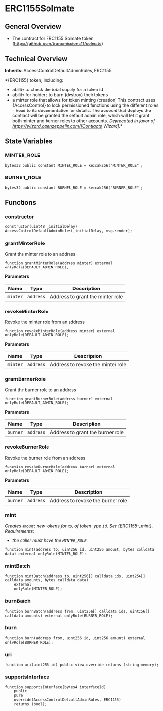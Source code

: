 # ERC1155Solmate
## General Overview
- The contract for ERC1155 Solmate token (https://github.com/transmissions11/solmate)

## Technical Overview
**Inherits:**
AccessControlDefaultAdminRules, ERC1155

*{ERC1155} token, including:
- ability to check the total supply for a token id
- ability for holders to burn (destroy) their tokens
- a minter role that allows for token minting (creation)
This contract uses {AccessControl} to lock permissioned functions using the
different roles - head to its documentation for details.
The account that deploys the contract will be granted the default admin role,
which will let it grant both minter and burner roles to other accounts.
_Deprecated in favor of https://wizard.openzeppelin.com/[Contracts Wizard]._*


## State Variables
### MINTER_ROLE

```solidity
bytes32 public constant MINTER_ROLE = keccak256("MINTER_ROLE");
```


### BURNER_ROLE

```solidity
bytes32 public constant BURNER_ROLE = keccak256("BURNER_ROLE");
```


## Functions
### constructor


```solidity
constructor(uint48 _initialDelay) AccessControlDefaultAdminRules(_initialDelay, msg.sender);
```

### grantMinterRole

Grant the minter role to an address


```solidity
function grantMinterRole(address minter) external onlyRole(DEFAULT_ADMIN_ROLE);
```
**Parameters**

|Name|Type|Description|
|----|----|-----------|
|`minter`|`address`|Address to grant the minter role|


### revokeMinterRole

Revoke the minter role from an address


```solidity
function revokeMinterRole(address minter) external onlyRole(DEFAULT_ADMIN_ROLE);
```
**Parameters**

|Name|Type|Description|
|----|----|-----------|
|`minter`|`address`|Address to revoke the minter role|


### grantBurnerRole

Grant the burner role to an address


```solidity
function grantBurnerRole(address burner) external onlyRole(DEFAULT_ADMIN_ROLE);
```
**Parameters**

|Name|Type|Description|
|----|----|-----------|
|`burner`|`address`|Address to grant the burner role|


### revokeBurnerRole

Revoke the burner role from an address


```solidity
function revokeBurnerRole(address burner) external onlyRole(DEFAULT_ADMIN_ROLE);
```
**Parameters**

|Name|Type|Description|
|----|----|-----------|
|`burner`|`address`|Address to revoke the burner role|


### mint

*Creates `amount` new tokens for `to`, of token type `id`.
See {ERC1155-_mint}.
Requirements:*
- *the caller must have the `MINTER_ROLE`.*


```solidity
function mint(address to, uint256 id, uint256 amount, bytes calldata data) external onlyRole(MINTER_ROLE);
```

### mintBatch


```solidity
function mintBatch(address to, uint256[] calldata ids, uint256[] calldata amounts, bytes calldata data)
    external
    onlyRole(MINTER_ROLE);
```

### burnBatch


```solidity
function burnBatch(address from, uint256[] calldata ids, uint256[] calldata amounts) external onlyRole(BURNER_ROLE);
```

### burn


```solidity
function burn(address from, uint256 id, uint256 amount) external onlyRole(BURNER_ROLE);
```

### uri


```solidity
function uri(uint256 id) public view override returns (string memory);
```

### supportsInterface


```solidity
function supportsInterface(bytes4 interfaceId)
    public
    pure
    override(AccessControlDefaultAdminRules, ERC1155)
    returns (bool);
```


